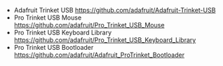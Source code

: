 - Adafruit Trinket USB https://github.com/adafruit/Adafruit-Trinket-USB
- Pro Trinket USB Mouse https://github.com/adafruit/Pro_Trinket_USB_Mouse
- Pro Trinket USB Keyboard Library https://github.com/adafruit/Pro_Trinket_USB_Keyboard_Library
- Pro Trinket USB Bootloader https://github.com/adafruit/Adafruit_ProTrinket_Bootloader
